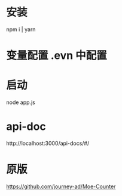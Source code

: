 # 安装

npm i | yarn

# 变量配置 .evn 中配置

# 启动

node app.js

# api-doc

http://localhost:3000/api-docs/#/

# 原版

https://github.com/journey-ad/Moe-Counter
